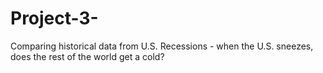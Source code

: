 # Project-3-
Comparing historical data from U.S. Recessions - when the U.S. sneezes, does the rest of the world get a cold?
